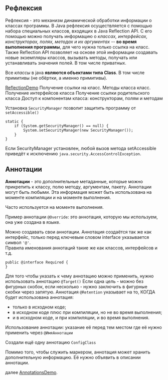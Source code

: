 ## Рефлексия

Рефлексия - это механизм динамической обработки информации о классах программы. В Java рефлексия осуществляется с 
помощью набора специальных классов, входящих в Java Reflection API. С его помощью можно получать информацию о *классах, 
интерфейсах, конструкторах, полях, методах и их аргументах* -- **во время выполнения программы**, для чего нужна только 
ссылка на класс. Также Reflection API позволяет на основе этой информации создавать новые экземпляры классов, вызывать 
методы, получать или устанавливать значения полей. В том числе приватных.

Все *классы* в java **являются объектами типа Class**.
В том числе примитивы (не обёртки, а именно примитивы).

[ReflectionDemo](ReflectionDemo.java)
Получение ссылки на класс.
Методы класса класс.
Получение интерфейсов класса
Получение ссылки родительского класса
Доступ к компонентам класса: конструкторам, полям и методам


Установка `SecurityManager` позволит защитить программу от `setAccessible()`

    static {
        if (System.getSecurityManager() == null) {
            System.setSecurityManager(new SecurityManager());
        }
    }

Если SecurityManager установлен, любой вызов метода setAccessible приведёт к исключению 
`java.security.AccessControlException`.

## Аннотации

**Аннотации** - это дополнительные метаданные, которые можно прикрепить к классу, полю методу, аргументам, пакету.
Аннотации могут быть любыми.
Эта информация может быть использована на моменте компиляции и на моменте выполнения.

Часто используется на моменте выполнения. 

Пример аннотации `@Override`: это аннотация, которую мы используем, она уже создана в языке.

Можно создавать свои аннотации.
Аннотация создаётся так же как интерфейс, только перед ключевым словом interface указывается символ `'@'`.  
Правила именования аннотаций такие же как классов, интерфейсов и т.д.

    public @interface Required {
    }

Для того чтобы указать к чему аннотацию можно применить, нужно использовать аннотацию `@Target()`
Если одна цель - можно без фигурных скобок, если несколько - нужно заключить в фигурные скобки через запятую.
Аннотация `@Retention` указывает на то, КОГДА будет использована аннотация:
- только в исходном коде; 
- в исходном коде плюс при компиляции, но не во время выполнения; 
- и в исходном коде, и при компиляции, и во время выполнения.

Использование аннотации: указание её перед тем местом где её нужно применить через `@ИмяАннотации`

Создали ещё одну аннотацию `ConfigClass`

Помимо того, чтобы служить маркером, аннотация может хранить дополнительную информацию. Её нужно объявить в описании 
аннотации.

далее [AnnotationsDemo](annotations/AnnotationsDemo.java).